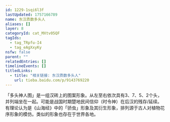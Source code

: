 ```yaml
---
id: 1229-1sqi6l3f
lastUpdated: 1757166789
name: 东汉质数多头人
aliases: []
layer: 8
categoryId: cat_MXtv05QF
tagIds:
  - tag_TRpfu-I4
  - tag_eAgXxyKy
nsfw: false
parent: ""
relatedEntries: []
timelineEvents: []
titledLinks:
  - title: "相关链接: 东汉质数多头人"
    url: tieba.baidu.com/p/9143769220
---
```


「多头神人图」是一组汉砖上的图案形象。从左至右依次具有3、7、5、2个头，并列端坐在一起。可能是战国时期楚地民间信仰（时令神）在后汉的残存/延续。有理论认为是《山海经》中的「骄虫」形象及其衍生形象，排列源于古人对植物花序形象的模仿。类似的形象也存在于世界各地。